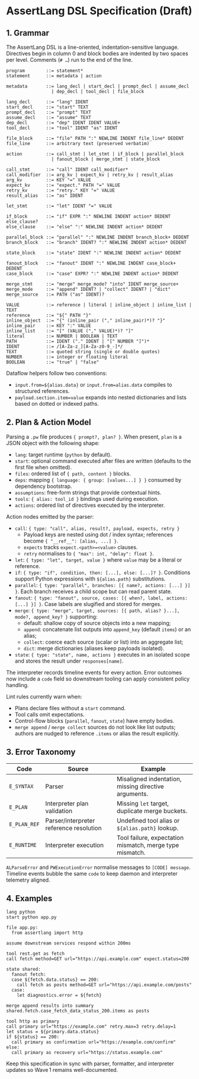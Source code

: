 # AssertLang DSL Specification (Draft)

## 1. Grammar

The AssertLang DSL is a line-oriented, indentation-sensitive language. Directives begin in column 0 and block bodies are indented by two spaces per level. Comments (`# …`) run to the end of the line.

```
program        ::= statement*
statement      ::= metadata | action

metadata       ::= lang_decl | start_decl | prompt_decl | assume_decl
                 | dep_decl | tool_decl | file_block

lang_decl      ::= "lang" IDENT
start_decl     ::= "start" TEXT
prompt_decl    ::= "prompt" TEXT
assume_decl    ::= "assume" TEXT
dep_decl       ::= "dep" IDENT IDENT VALUE+
tool_decl      ::= "tool" IDENT "as" IDENT

file_block     ::= "file" PATH ":" NEWLINE INDENT file_line* DEDENT
file_line      ::= arbitrary text (preserved verbatim)

action         ::= call_stmt | let_stmt | if_block | parallel_block
                 | fanout_block | merge_stmt | state_block

call_stmt      ::= "call" IDENT call_modifier*
call_modifier  ::= arg_kv | expect_kv | retry_kv | result_alias
arg_kv         ::= KEY "=" VALUE
expect_kv      ::= "expect." PATH "=" VALUE
retry_kv       ::= "retry." KEY "=" VALUE
result_alias   ::= "as" IDENT

let_stmt       ::= "let" IDENT "=" VALUE

if_block       ::= "if" EXPR ":" NEWLINE INDENT action* DEDENT else_clause?
else_clause    ::= "else" ":" NEWLINE INDENT action* DEDENT

parallel_block ::= "parallel" ":" NEWLINE INDENT branch_block+ DEDENT
branch_block   ::= "branch" IDENT? ":" NEWLINE INDENT action* DEDENT

state_block    ::= "state" IDENT ":" NEWLINE INDENT action* DEDENT

fanout_block   ::= "fanout" IDENT ":" NEWLINE INDENT case_block+ DEDENT
case_block     ::= "case" EXPR? ":" NEWLINE INDENT action* DEDENT

merge_stmt     ::= "merge" merge_mode? "into" IDENT merge_source+
merge_mode     ::= "append" IDENT? | "collect" IDENT? | "dict"
merge_source   ::= PATH ("as" IDENT)?

VALUE          ::= reference | literal | inline_object | inline_list | TEXT
reference      ::= "${" PATH "}"
inline_object  ::= "{" (inline_pair ("," inline_pair)*)? "}"
inline_pair    ::= KEY ":" VALUE
inline_list    ::= "[" (VALUE ("," VALUE)*)? "]"
literal        ::= NUMBER | BOOLEAN | TEXT
PATH           ::= IDENT ("." IDENT | "[" NUMBER "]")*
IDENT          ::= /[A-Za-z_][A-Za-z0-9_-]*/
TEXT           ::= quoted string (single or double quotes)
NUMBER         ::= integer or floating literal
BOOLEAN        ::= "true" | "false"
```

Dataflow helpers follow two conventions:
- `input.from=${alias.data}` or `input.from=alias.data` compiles to structured references.
- `payload.section.item=value` expands into nested dictionaries and lists based on dotted or indexed paths.

## 2. Plan & Action Model

Parsing a `.pw` file produces `{ prompt?, plan? }`. When present, `plan` is a JSON object with the following shape:

- `lang`: target runtime (`python` by default).
- `start`: optional command executed after files are written (defaults to the first file when omitted).
- `files`: ordered list of `{ path, content }` blocks.
- `deps`: mapping `{ language: { group: [values...] } }` consumed by dependency bootstrap.
- `assumptions`: free-form strings that provide contextual hints.
- `tools`: `{ alias: tool_id }` bindings used during execution.
- `actions`: ordered list of directives executed by the interpreter.

Action nodes emitted by the parser:
- `call`: `{ type: "call", alias, result?, payload, expects, retry }`
  - Payload keys are nested using dot / index syntax; references become `{ "__ref__": [alias, ...] }`.
  - `expects` tracks `expect.<path>=<value>` clauses.
  - `retry` normalises to `{ "max": int, "delay": float }`.
- `let`: `{ type: "let", target, value }` where `value` may be a literal or reference.
- `if`: `{ type: "if", condition, then: [...], else: [...]? }`. Conditions support Python expressions with `${alias.path}` substitutions.
- `parallel`: `{ type: "parallel", branches: [{ name?, actions: [...] }] }`. Each branch receives a child scope but can read parent state.
- `fanout`: `{ type: "fanout", source, cases: [{ when?, label, actions: [...] }] }`. Case labels are slugified and stored for merges.
- `merge`: `{ type: "merge", target, sources: [{ path, alias? }...], mode?, append_key? }` supporting:
  - default: shallow copy of source objects into a new mapping;
  - `append`: concatenate list outputs into `append_key` (default `items`) or an alias;
  - `collect`: coerce each source (scalar or list) into an aggregate list;
  - `dict`: merge dictionaries (aliases keep payloads isolated).
- `state`: `{ type: "state", name, actions }` executes in an isolated scope and stores the result under `responses[name]`.

The interpreter records timeline events for every action. Error outcomes now include a `code` field so downstream tooling can apply consistent policy handling.

Lint rules currently warn when:
- Plans declare files without a `start` command.
- Tool calls omit expectations.
- Control-flow blocks (`parallel`, `fanout`, `state`) have empty bodies.
- `merge append` / `merge collect` sources do not look like list outputs; authors are nudged to reference `.items` or alias the result explicitly.

## 3. Error Taxonomy

| Code | Source | Example |
| --- | --- | --- |
| `E_SYNTAX` | Parser | Misaligned indentation, missing directive arguments. |
| `E_PLAN` | Interpreter plan validation | Missing `let` target, duplicate merge buckets. |
| `E_PLAN_REF` | Parser/interpreter reference resolution | Undefined tool alias or `${alias.path}` lookup. |
| `E_RUNTIME` | Interpreter execution | Tool failure, expectation mismatch, merge type mismatch. |

`ALParseError` and `PWExecutionError` normalise messages to `[CODE] message`. Timeline events bubble the same `code` to keep daemon and interpreter telemetry aligned.

## 4. Examples

```
lang python
start python app.py

file app.py:
  from assertlang import http

assume downstream services respond within 200ms

tool rest.get as fetch
call fetch method=GET url="https://api.example.com" expect.status=200

state shared:
  fanout fetch:
  case ${fetch.data.status} == 200:
    call fetch as posts method=GET url="https://api.example.com/posts"
  case:
    let diagnostics.error = ${fetch}

merge append results into summary shared.fetch.case_fetch_data_status_200.items as posts
```

```
tool http as primary
call primary url="https://example.com" retry.max=3 retry.delay=1
let status = ${primary.data.status}
if ${status} == 200:
  call primary as confirmation url="https://example.com/confirm"
else:
  call primary as recovery url="https://status.example.com"
```

Keep this specification in sync with parser, formatter, and interpreter updates so Wave 1 remains well-documented.
